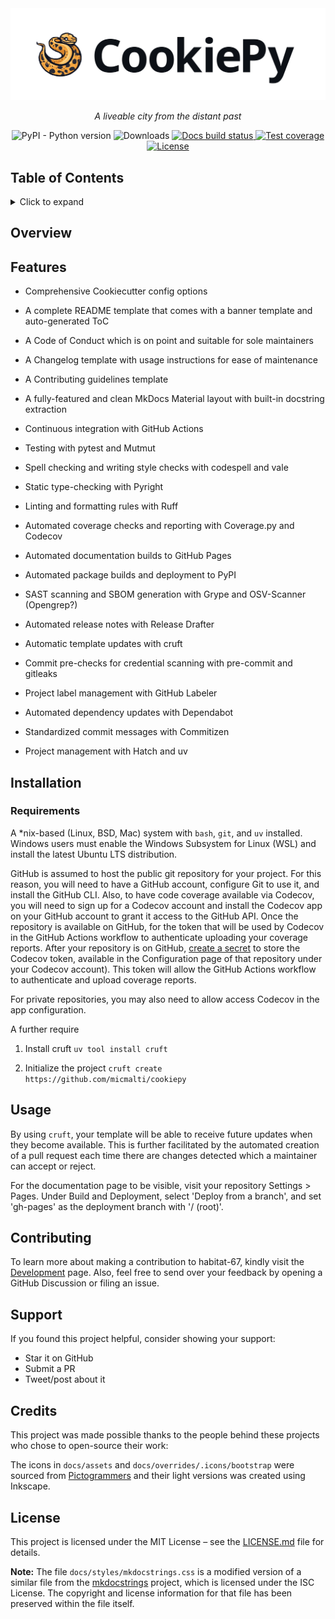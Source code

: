 <!-- ## Banner -->
<!-- Creating a banner is fairly straightforward. Find a ready-made Freepik icon (don't forget to mention it in the Credits section), or use an AI icon generator for a more personal touch. Then, import the icon into the boilerplate .xcf file, update the project name and possibly the font kerning, and export the banner twice to support both dark and light themes (according to a Reddit poll from 2022, 85% of GitHub users use dark mode). -->
<picture align="center">
  <source media="(prefers-color-scheme: dark)" srcset="https://github.com/micmalti/habitat-67/blob/master/banner-dark.png">
  <img alt="habitat-67 banner logo" src="https://github.com/micmalti/habitat-67/blob/master/banner.png">
</picture>

<!-- ## Short description -->
<p align="center">
    <em>A liveable city from the distant past</em>
</p>

<!-- ## Badges -->
<p align="center">
    <img alt="PyPI - Python version" src="https://img.shields.io/badge/python-vhabitat-67-blue.svg">
    <!-- <img alt="PyPI - Python Version" src="https://img.shields.io/pypi/pyversions/habitat-67"> -->
    <img alt="Downloads" src="https://static.pepy.tech/badge/habitat-67">
    <a href="https://github.com/micmalti/habitat-67/actions/workflows/build_docs.yml" target="_blank">
        <img src="https://img.shields.io/github/actions/workflow/status/micmalti/habitat-67/build_docs.yml?branch=master&label=docs&style=flat-square" alt="Docs build status" style="height: 20px;">
    </a>
    <a href="https://codecov.io/github/micmalti/habitat-67" target="_blank">
        <img src="https://codecov.io/github/micmalti/habitat-67/graph/badge.svg?token=" alt="Test coverage" style="height: 20px;">
    </a>
    <a href="https://opensource.org/licenses/MIT">
        <img src="https://img.shields.io/badge/license-MIT-blue.svg" alt="License" style="height: 20px;">
    </a>
    <!-- <img alt="Contributor callout" src="https://img.shields.io/badge/contributors-welcome-blueviolet"> -->
</p>

## Table of Contents
<!-- Depending on the length of the README, users may find it helpful to have a ToC. There's no need to update it manually since it has been set to be auto-generated by `markdown-toc`. -->
<details>
<summary>Click to expand</summary>
<!-- toc -->
</details>

## Overview
<!-- A longer description, highlighting the motivation behind the project, its architecture (with a diagram, if necessary) and for terminal applications, a GIF to help users quickly understand its value.-->

## Features
<!-- Include any benchmark results here, if they are available. Providing a roadmap here may be helpful but if done poorly, it can give the impression to potential users that the project it's ready yet and that they should wait before trying it out. -->
- Comprehensive Cookiecutter config options
- A complete README template that comes with a banner template and auto-generated ToC
- A Code of Conduct which is on point and suitable for sole maintainers
- A Changelog template with usage instructions for ease of maintenance
- A Contributing guidelines template
- A fully-featured and clean MkDocs Material layout with built-in docstring extraction
- Continuous integration with GitHub Actions
- Testing with pytest and Mutmut
- Spell checking and writing style checks with codespell and vale
- Static type-checking with Pyright
- Linting and formatting rules with Ruff
- Automated coverage checks and reporting with Coverage.py and Codecov
- Automated documentation builds to GitHub Pages
- Automated package builds and deployment to PyPI
- SAST scanning and SBOM generation with Grype and OSV-Scanner (Opengrep?)
- Automated release notes with Release Drafter
- Automatic template updates with cruft
- Commit pre-checks for credential scanning with pre-commit and gitleaks
- Project label management with GitHub Labeler
- Automated dependency updates with Dependabot
- Standardized commit messages with Commitizen


- Project management with Hatch and uv

## Installation
<!-- Highlight any requirements which must be present on the system prior to installing the software. Consider splitting this section according to the various packaging modes that are available. -->

### Requirements

A *nix-based (Linux, BSD, Mac) system with `bash`, `git`, and `uv` installed. Windows users must enable the Windows Subsystem for Linux (WSL) and install the latest Ubuntu LTS distribution.

GitHub is assumed to host the public git repository for your project. For this reason, you will need to have a GitHub account, configure Git to use it, and install the GitHub CLI. Also, to have code coverage available via Codecov, you will need to sign up for a Codecov account and install the Codecov app on your GitHub account to grant it access to the GitHub API. Once the repository is available on GitHub,  for the token that will be used by Codecov in the GitHub Actions workflow to authenticate uploading your coverage reports.
After your repository is on GitHub, [create a secret](https://docs.github.com/en/actions/how-tos/write-workflows/choose-what-workflows-do/use-secrets) to store the Codecov token, available in the Configuration page of that repository under your Codecov account). This token will allow the GitHub Actions workflow to authenticate and upload coverage reports.

For private repositories, you may also need to allow access Codecov in the app configuration.

A further require
1. Install cruft
`uv tool install cruft`

2. Initialize the project
`cruft create https://github.com/micmalti/cookiepy`

## Usage
<!-- Provide examples of likely tasks involving the project. Sub-sections may be added in the form of an FAQ for clarity. -->

By using `cruft`, your template will be able to receive future updates when they become available. This is further facilitated by the automated creation of a pull request each time there are changes detected which a maintainer can accept or reject.

<!-- ### Default configuration options -->
<!-- Mention the use of the `.cookiecutterrc` file: https://cookiecutter.readthedocs.io/en/stable/advanced/user_config.html -->
<!-- The intended usage of this template is for open-source projects, which is why the remote GitHub repository is set to be public by default. If you wish to start off private and then release the project later on, you can still use version control but not push your changes to the -->

<!-- ### Building MkDocs locally -->
<!-- The package must be available to MkDocs as an editable install. From the root folder:
pip install -e .
 -->

<!--  -->
For the documentation page to be visible, visit your repository Settings > Pages. Under Build and Deployment, select 'Deploy from a branch', and set 'gh-pages' as the deployment branch with '/ (root)'.

<!-- Rationale for using editable installs: https://www.youtube.com/watch?v=GlX5HDg1Zp8
Going with the src layout is just a way to ensure that the tests are running against the packaged version. Remember to rerun the editable installation process if you edit pyproject.toml.
-->
<!-- Choice of not installing pytest plugins was deliberate as it varies depending on the nature of the project and user preferences -->
<!-- In Codecov vs Coveralls, I went with Codecov because of better pricing tiers and it being backed by Sentry. -->
<!-- The rationale for using pre-commit is to avoid the cumbersome task of revoking the exposed credentials and rewriting the Git history if they have been accidentally committed -->

<!-- Plans ahead -->
<!-- This template is intended to reduce the user configuration required to start writing Python code. It should be up to the user to decide which CLI library to use, which would be just a matter of executing `uv add <package>`. Python serves different niches, each with its own set of libraries (and best practices). Three prominent ones are data science/ML, web development, and CLI libraries. My wish is to expand this template to get you started in each of these domains, but doing so inevitably leads to bias regarding the choice of tooling used. Sure, the best practices can be included, but I don't see why users should be constrained with my own choice of project dependencies. -->

<!-- Coverage -->
<!-- For code coverage to become functional, you need to have a Codecov account and configure the [GitHub app](https://github.com/apps/codecov) to scan your repository (if it is set to private) -->

<!-- In GitHub Actions, the `fetch-depth` keyword is intended for limiting the number of commits fetched from a repository, saving bandwidth. However, there isn't a clean way of doing this at the moment that will ensure different events are handled properly, so it's left undeclared: https://github.com/actions/checkout/issues/1444  -->

<!--
Apart from the desired functionality, the choice of which VS Code extensions to include depended on the ease with which their underlying library could be made available in a CI runner, such that [both environments are matched](https://12factor.net/dev-prod-parity).

Personally, I find all-in-one libraries to be difficult to maintain long-term and prefer the Unix philosophy of implementing separate tools that work in concert, just like this template after all. It's for this reason that I have refrained from admitting `hatch` into this template, opting instead to use `nox` for environment management and `meson` as build backend. Meanwhile, `uv` was chosen as a more performant alternative to managing dependencies than `pip`, which especially matters in CI, but since it doesn't play along with `pyenv` (a Python version manager), it had to subsume its functionality as well.

While `uv.lock` ensures reproducibility by tracking the exact version of your project's dependencies, it's not an official PEP-backed lock file format that every package manager support. Thus, to keep your project accessible to non-`uv` workflows, dependencies are also tracked in `pyproject.toml`. This is a good [thread](https://www.reddit.com/r/ExperiencedDevs/comments/1b9b07s/when_do_you_choose_to_upgrade_your_dependencies/) on the need for continuous upgrades.
 -->

## Contributing
To learn more about making a contribution to habitat-67, kindly visit the [Development](CONTRIBUTING.md) page. Also, feel free to send over your feedback by opening a GitHub Discussion or filing an issue.

## Support
<!--
Update this section to ask for financial support. GitHub Sponsors for individual accounts can be set up quite easily, but organizations will require a fiscal host and Open Collective can be one such option, providing full transparency of where money comes from and how it’s spent. This mostly applies for the maintainers of popular open-source projects who would benefit from not having to manage all the taxes, accounting, and financial administration themselves in order to accept donations while ensuring that if they move on, the financial support towards their projects can continue. Liberapay is also an open-source donations platform, but it only supports recurring donations and doesn't provide a financial host.
-->
If you found this project helpful, consider showing your support:

- Star it on GitHub
- Submit a PR
- Tweet/post about it

## Credits
<!-- Say if it's a fork, or whether it was inspired by another project. Highlight major dependencies and contributors. Also, if your project is receiving financial support, acknowledge them here. -->
This project was made possible thanks to the people behind these projects who chose to open-source their work:

The icons in `docs/assets` and `docs/overrides/.icons/bootstrap` were sourced from [Pictogrammers](https://pictogrammers.com/) and their light versions was created using Inkscape.

<!-- Meanwhile, future development on this project is being sustained by the financial support of these individuals and institutions: -->

## License
<!-- If you wish to learn how the MIT license matches up against other licenses, visit https://choosealicense.com/. In situations where you have copied over code from another open-source project which happens to be under a different license, make sure to add an [appropriate note](https://github.com/micmalti/cookiepy/README.md##License) to let potential users know about it. -->

This project is licensed under the MIT License &ndash; see the [LICENSE.md](https://github.com/micmalti/habitat-67/tree/master/LICENSE.md) file for details.

**Note:** The file `docs/styles/mkdocstrings.css` is a modified version of a similar file from the [mkdocstrings](https://github.com/mkdocstrings/mkdocstrings) project, which is licensed under the ISC License. The copyright and license information for that file has been preserved within the file itself.
